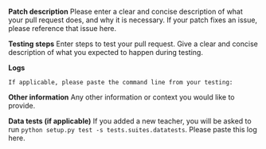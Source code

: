 **Patch description**
Please enter a clear and concise description of what your pull request does, and why
it is necessary. If your patch fixes an issue, please reference that issue here.

**Testing steps**
Enter steps to test your pull request. Give a clear and concise description of
what you expected to happen during testing.

**Logs**
```
If applicable, please paste the command line from your testing:
```

**Other information**
Any other information or context you would like to provide.

**Data tests (if applicable)**
If you added a new teacher, you will be asked to run
`python setup.py test -s tests.suites.datatests`. Please paste this log here.
